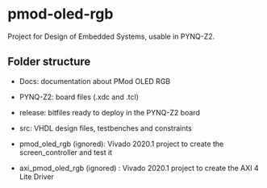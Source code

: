# pmod-oled-rgb

Project for Design of Embedded Systems, usable in PYNQ-Z2.

## Folder structure

- Docs: documentation about PMod OLED RGB 

- PYNQ-Z2: board files (.xdc and .tcl)

- release: bitfiles ready to deploy in the PYNQ-Z2 board

- src: VHDL design files, testbenches and constraints

- pmod_oled_rgb (ignored): Vivado 2020.1 project to create the screen_controller and test it

- axi_pmod_oled_rgb (ignored) : Vivado 2020.1 project to create the AXI 4 Lite Driver